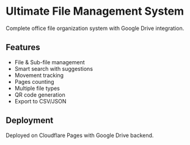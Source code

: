 # Ultimate File Management System

Complete office file organization system with Google Drive integration.

## Features
- File & Sub-file management
- Smart search with suggestions
- Movement tracking
- Pages counting
- Multiple file types
- QR code generation
- Export to CSV/JSON

## Deployment
Deployed on Cloudflare Pages with Google Drive backend.
